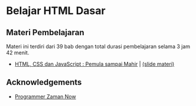 # Belajar HTML Dasar

## Materi Pembelajaran

Materi ini terdiri dari 39 bab dengan total durasi pembelajaran selama 3 jam 42 menit.

- [HTML, CSS dan JavaScript : Pemula sampai Mahir](https://www.udemy.com/course/pemrograman-javascript-pemula-sampai-mahir/) | [(slide materi)](https://docs.google.com/presentation/d/1j3-mkgXmazIrQdJFhSQp5XK1NqeTIsA03UfST77Tinw/edit?usp=sharing)

## Acknowledgements

- [Programmer Zaman Now](https://www.programmerzamannow.com/)
